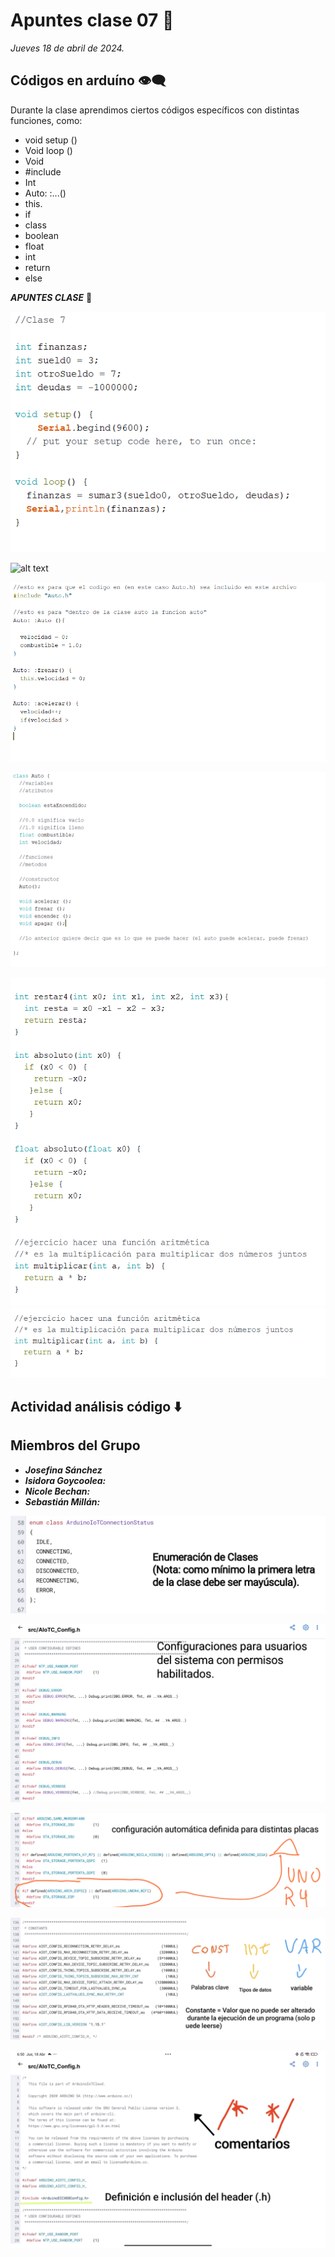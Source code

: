 # Apuntes clase 07 :electric_plug:

_Jueves 18 de abril de 2024._

## Códigos en arduíno :eye_speech_bubble:

Durante la clase aprendimos ciertos códigos específicos con distintas funciones, como:

- void setup ()
- Void loop ()
- Void
- #include
- Int
- Auto: :...()
- this.
- if
- class
- boolean
- float
- int
- return
- else

**_APUNTES CLASE_** :100:

![alt text](aritmeticaAuto.png)

![alt text](acercaDe.png)

![alt text](autocpp.png)

![Alt text](classAuto.png)

![Alt text](sumaResta.png)
![Alt text](sumaResta2.png)

## Actividad análisis código :arrow_down:

## Miembros del Grupo

- **_Josefina Sánchez_**
- **_Isidora Goycoolea:_**
- **_Nicole Bechan:_**
- **_Sebastián Millán:_**

![Alt text](1.jpg)

![Alt text](2.jpg)

![Alt text](3.jpg)

![Alt text](4.jpg)

![Alt text](5.jpg)
